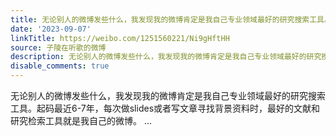 ```yaml
---
title: 无论别人的微博发些什么，我发现我的微博肯定是我自己专业领域最好的研究搜索工具。起码最近6-7年，每次做slides或者写文章寻找背景资料时，最好的文献和研究检...
date: '2023-09-07'
linkTitle: https://weibo.com/1251560221/Ni9gHftHH
source: 子陵在听歌的微博
description: 无论别人的微博发些什么，我发现我的微博肯定是我自己专业领域最好的研究搜索工具。起码最近6-7年，每次做slides或者写文章寻找背景资料时，最好的文献和研究检索工具就是我自己的微博。  ...
disable_comments: true
---
```

无论别人的微博发些什么，我发现我的微博肯定是我自己专业领域最好的研究搜索工具。起码最近6-7年，每次做slides或者写文章寻找背景资料时，最好的文献和研究检索工具就是我自己的微博。  ...
